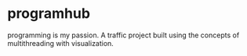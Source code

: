 # programhub
programming is my passion.
A traffic project built using the concepts of multithreading with visualization.
